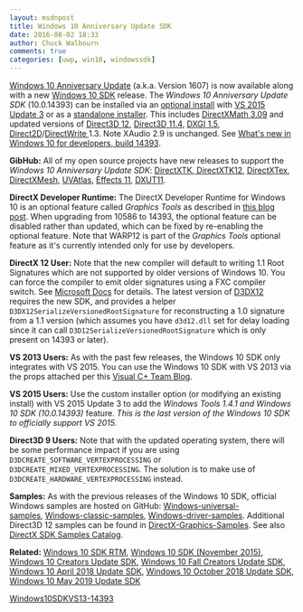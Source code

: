 ```yaml
---
layout: msdnpost
title: Windows 10 Anniversary Update SDK
date: 2016-08-02 18:33
author: Chuck Walbourn
comments: true
categories: [uwp, win10, windowssdk]
---
```

<a href="https://blogs.windows.com/windowsexperience/2016/08/02/how-to-get-the-windows-10-anniversary-update/">Windows 10 Anniversary Update</a> (a.k.a. Version 1607) is now available along with a new <a href="https://blogs.windows.com/buildingapps/2016/08/02/windows-10-anniversary-update-sdk-14393/">Windows 10 SDK</a> release. The <em>Windows 10 Anniversary Update SDK</em> (10.0.14393) can be installed via an <a href="https://devblogs.microsoft.com/cppblog/developing-for-windows-10-with-visual-c-2015/">optional install</a> with <a href="https://walbourn.github.io/visual-studio-2015-update-3/">VS 2015 Update 3</a> or as a <a href="https://go.microsoft.com/fwlink/p/?LinkID=822845">standalone installer</a>. This includes <a href="https://walbourn.github.io/directxmath-3-09/">DirectXMath 3.09</a> and updated versions of <a href="https://docs.microsoft.com/en-us/windows/desktop/direct3d12/new-releases">Direct3D 12</a>, <a href="https://docs.microsoft.com/en-us/windows/desktop/direct3d11/direct3d-11-4-features">Direct3D 11.4</a>, <a href="https://docs.microsoft.com/en-us/windows/desktop/direct3ddxgi/dxgi-1-5-improvements">DXGI 1.5</a>, <a href="https://docs.microsoft.com/en-us/windows/desktop/Direct2D/what-s-new-in-direct2d-for-windows-8-consumer-preview">Direct2D</a>/<a href="https://docs.microsoft.com/en-us/windows/desktop/DirectWrite/what-s-new-in-directwrite-for-windows-8-consumer-preview">DirectWrite </a>1.3. Note XAudio 2.9 is unchanged. See <a href="https://docs.microsoft.com/en-us/windows/uwp/whats-new/windows-10-build-14393">What's new in Windows 10 for developers, build 14393</a>.
<!--more-->

<strong>GibHub:</strong> All of my open source projects have new releases to support the <em>Windows 10 Anniversary Update SDK</em>: <a href="http://go.microsoft.com/fwlink/?LinkId=248929">DirectXTK</a>,<a href="http://go.microsoft.com/fwlink/?LinkID=615561"> DirectXTK12</a>, <a href="http://go.microsoft.com/fwlink/?LinkId=248926">DirectXTex</a>, <a href="http://go.microsoft.com/fwlink/?LinkID=324981">DirectXMesh</a>, <a href="http://go.microsoft.com/fwlink/?LinkID=512686">UVAtlas</a>, <a href="http://go.microsoft.com/fwlink/?LinkId=271568">Effects 11</a>, <a href="http://go.microsoft.com/fwlink/?LinkId=320437">DXUT11</a>.

<strong>DirectX Developer Runtime:</strong> The DirectX Developer Runtime for Windows 10 is an optional feature called <em>Graphics Tools</em> as described in <a href="https://devblogs.microsoft.com/cppblog/visual-studio-2015-and-graphics-tools-for-windows-10/">this blog post</a>. When upgrading from 10586 to 14393, the optional feature can be disabled rather than updated, which can be fixed by re-enabling the optional feature. Note that WARP12 is part of the <em>Graphics Tools</em> optional feature as it's currently intended only for use by developers.

<strong>DirectX 12 User:</strong> Note that the new compiler will default to writing 1.1 Root Signatures which are not supported by older versions of Windows 10. You can force the compiler to emit older signatures using a FXC compiler switch. See <a href="https://docs.microsoft.com/en-us/windows/desktop/direct3d12/root-signature-version-1-1">Microsoft Docs</a> for details. The latest version of <a href="https://github.com/Microsoft/DirectX-Graphics-Samples/blob/master/Templates/DirectX12App/Common/d3dx12.h">D3DX12</a> requires the new SDK, and provides a helper <code>D3DX12SerializeVersionedRootSignature</code> for reconstructing a 1.0 signature from a 1.1 version (which assumes you have <code>d3d12.dll</code> set for delay loading since it can call <code>D3D12SerializeVersionedRootSignature</code> which is only present on 14393 or later).

<strong>VS 2013 Users:</strong> As with the past few releases, the Windows 10 SDK only integrates with VS 2015. You can use the Windows 10 SDK with VS 2013 via the props attached per this <a href="https://devblogs.microsoft.com/cppblog/using-the-windows-8-sdk-with-visual-studio-2010-configuring-multiple-projects">Visual C+ Team Blog</a>.

<strong>VS 2015 Users:</strong> <strong></strong>Use the custom installer option (or modifying an existing install) with VS 2015 Update 3 to add the <em>Windows Tools 1.4.1 and Windows 10 SDK (10.0.14393) </em>feature. <em>This is the last version of the Windows 10 SDK to officially support VS 2015.</em>

<strong>Direct3D 9 Users:</strong> Note that with the updated operating system, there will be some performance impact if you are using <code>D3DCREATE_SOFTWARE_VERTEXPROCESSING</code> or <code>D3DCREATE_MIXED_VERTEXPROCESSING</code>. The solution is to make use of <code>D3DCREATE_HARDWARE_VERTEXPROCESSING</code> instead.

<strong>Samples:</strong> As with the previous releases of the Windows 10 SDK, official Windows samples are hosted on GitHub: <a href="https://github.com/Microsoft/Windows-universal-samples">Windows-universal-samples</a>, <a href="https://github.com/Microsoft/Windows-classic-samples">Windows-classic-samples</a>, <a href="https://github.com/Microsoft/Windows-driver-samples">Windows-driver-samples</a>. Additional Direct3D 12 samples can be found in <a href="https://github.com/Microsoft/DirectX-Graphics-Samples">DirectX-Graphics-Samples</a>. See also <a href="https://walbourn.github.io/directx-sdk-samples-catalog/">DirectX SDK Samples Catalog</a>.

<b>Related:</b> <a href="https://walbourn.github.io/windows-10-sdk-rtm/">Windows 10 SDK RTM</a>, <a href="https://walbourn.github.io/windows-10-sdk-november-2015/">Windows 10 SDK (November 2015)</a>, <a href="https://walbourn.github.io/windows-10-creators-update-sdk/">Windows 10 Creators Update SDK</a>, <a href="https://walbourn.github.io/windows-10-fall-creators-update-sdk/">Windows 10 Fall Creators Update SDK</a>, <a href="https://walbourn.github.io/windows-10-april-2018-update-sdk/">Windows 10 April 2018 Update SDK</a>, <a href="https://walbourn.github.io/windows-10-october-2018-update/">Windows 10 October 2018 Update SDK</a>, <a href="https://walbourn.github.io/windows-10-may-2019-update/">Windows 10 May 2019 Update SDK</a>

<a href="https://walbourn.github.io/download/Windows10SDKVS13-14393.zip">Windows10SDKVS13-14393</a>
